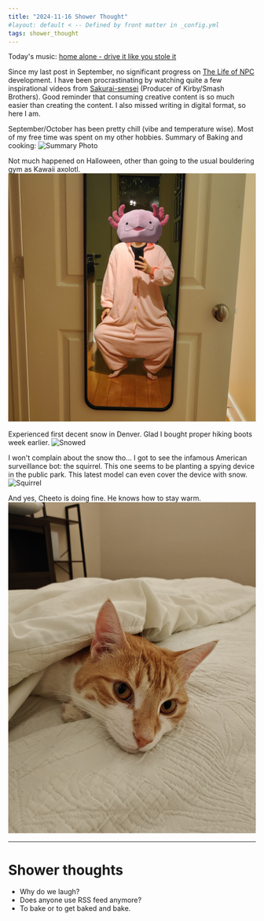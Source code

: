 ```yaml
---
title: "2024-11-16 Shower Thought"
#layout: default < -- Defined by front matter in _config.yml
tags: shower_thought
---
```

Today's music: [home alone - drive it like you stole it](https://www.youtube.com/watch?v=VbDx4-8VEgs)


Since my last post in September, no significant progress on [The Life of NPC](https://narco-neko.itch.io/life-of-npc?secret=XB6xpQJWfHxdFchMArPz7qLwr0) development. I have been procrastinating by watching quite a few inspirational videos from [Sakurai-sensei](https://www.youtube.com/@sora_sakurai_jp) (Producer of Kirby/Smash Brothers). Good reminder that consuming creative content is so much easier than creating the content. I also missed writing in digital format, so here I am. 

September/October has been pretty chill (vibe and temperature wise). Most of my free time was spent on my other hobbies. 
Summary of Baking and cooking:
![Summary Photo](\asset\recording\2024_10\Nov_summary.jpg)

Not much happened on Halloween, other than going to the usual bouldering gym as Kawaii axolotl.  
![Halloween](\asset\recording\2024_10\HW_selfie.jpg)

Experienced first decent snow in Denver. Glad I bought proper hiking boots week earlier.
![Snowed](\asset\recording\2024_10\Snow.jpg)

I won't complain about the snow tho... I got to see the infamous American surveillance bot: the squirrel. This one seems to be planting a spying device in the public park. This latest model can even cover the device with snow.
![Squirrel](\asset\recording\2024_10\squirrel.gif)

And yes, Cheeto is doing fine. He knows how to stay warm.
![Cheeto](\asset\recording\2024_10\Cheeto_hibernate.jpg)

-------------------
# Shower thoughts

- Why do we laugh?
- Does anyone use RSS feed anymore?
- To bake or to get baked and bake.
